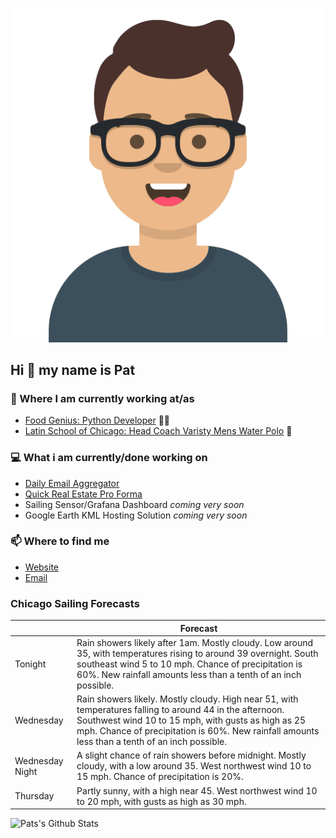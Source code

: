 [![Social banner for p-j-falconer](https://raw.githubusercontent.com/P-J-FALCONER/P-J-FALCONER/master/assets/avataaars.svg)](https://patfalconer.com/)
## Hi :wave: my name is Pat

### 💼 Where I am currently working at/as
- [Food Genius: Python Developer](https://getfoodgenius.com/) 🍔🐍
- [Latin School of Chicago: Head Coach Varisty Mens Water Polo](https://www.latinschool.org/) 🤽


### 💻 What i am currently/done working on
 - [Daily Email Aggregator](https://github.com/P-J-FALCONER/dott_daily_mail)
 - [Quick Real Estate Pro Forma](https://github.com/P-J-FALCONER/henry)
 - Sailing Sensor/Grafana Dashboard *coming very soon*
 - Google Earth KML Hosting Solution *coming very soon*

### 📫 Where to find me
 - [Website](https://patfalconer.com/)
 - [Email](mailto:patrick.j.falconer@gmail.com)


### Chicago Sailing Forecasts
|   | Forecast  |
|---|---|
| Tonight | Rain showers likely after 1am. Mostly cloudy. Low around 35, with temperatures rising to around 39 overnight. South southeast wind 5 to 10 mph. Chance of precipitation is 60%. New rainfall amounts less than a tenth of an inch possible. |
| Wednesday | Rain showers likely. Mostly cloudy. High near 51, with temperatures falling to around 44 in the afternoon. Southwest wind 10 to 15 mph, with gusts as high as 25 mph. Chance of precipitation is 60%. New rainfall amounts less than a tenth of an inch possible. |
| Wednesday Night | A slight chance of rain showers before midnight. Mostly cloudy, with a low around 35. West northwest wind 10 to 15 mph. Chance of precipitation is 20%. |
| Thursday | Partly sunny, with a high near 45. West northwest wind 10 to 20 mph, with gusts as high as 30 mph. |

![Pats's Github Stats](https://github-readme-stats.vercel.app/api?username=p-j-falconer&show_icons=true&theme=radical)

